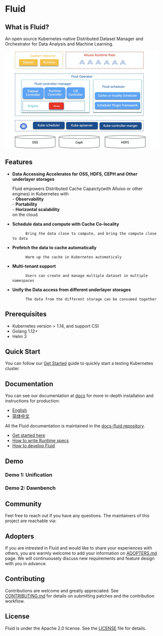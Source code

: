 # Fluid

## What is Fluid?

An open source Kubernetes-native Distributed Dataset Manager and Orchestrator for Data Analysis and Machine Learning.

![architecture.png](./static/architecture.png)

## Features

- __Data Accessing Accelerates for OSS, HDFS, CEPH and Other underlayer storages__

    Fluid empowers Distributed Cache Capaicty(with Alluixo or other engines) in Kubernetes with  
            - **Observability**  
  			- **Portability**  
  			- **Horizontal scalability**  
    on the cloud. 

- __Schedule data and compute with Cache Co-locality__

  			Bring the data close to compute, and bring the compute close to data

- __Prefetch the data to cache automatically__

  			Warm up the cache in Kubernetes automaticaly

- __Multi-tenant support__

  			Users can create and manage multiple dataset in multiple namespaces

- __Unify the Data access from different underlayer storages__

  			The data from the different storage can be consumed together 

## Prerequisites

- Kubernetes version > 1.14, and support CSI
- Golang 1.12+
- Helm 3

## Quick Start

You can follow our [Get Started](docs/installation/installation_cn/README.md) guide to quickly start a testing Kubernetes cluster.

## Documentation

You can see our documentation at [docs]() for more in-depth installation and instructions for production:

- [English]()
- [简体中文]()

All the Fluid documentation is maintained in the [docs-fluid repository](https://github.com/fluid-cloudnative/docs-fluid). 

* [Get started here](docs/quick-start.md)
* [How to write Runtime specs](examples/README.md)
* [How to develop Fluid](docs/configure-artifact-repository.md)

## Demo

### Demo 1: Unification

### Demo 2: Dawnbench

## Community

Feel free to reach out if you have any questions. The maintainers of this project are reachable via:

## Adopters

If you are intrested in Fluid and would like to share your experiences with others, you are warmly welcome to add your information on [ADOPTERS.md](ADOPTERS.md) page. We will continuousely discuss new requirements and feature design with you in advance.

## Contributing

Contributions are welcome and greatly appreciated. See [CONTRIBUTING.md](CONTRIBUTING.md) for details on submitting patches and the contribution workflow.

## License

Fluid is under the Apache 2.0 license. See the [LICENSE](./LICENSE) file for details.